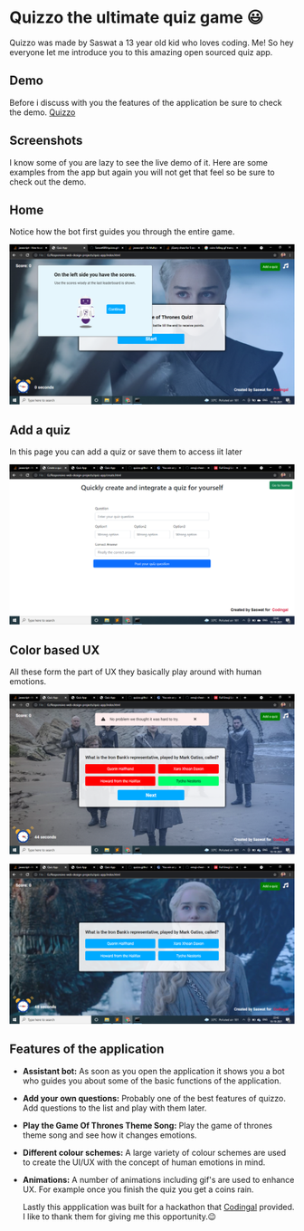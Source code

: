 # Quizzo the ultimate quiz game :smiley:

Quizzo was made by Saswat a 13 year old kid who loves coding. Me! So hey everyone let me introduce you to this amazing open sourced quiz app.

## Demo

Before i discuss with you the features of the application be sure to check the demo. [Quizzo](https://saswat689.github.io/quizzo.github.io/)

## Screenshots

I know some of you are lazy to see the live demo of it. Here are some examples from the app but again you will not get that feel so be sure to check out the demo.

## Home

Notice how the bot first guides you through the entire game.

![Screenshot](https://github.com/Saswat689/quizzo.github.io/blob/master/Screenshot%20(24).png?raw=true)

## Add a quiz

In this page you can add a quiz or save them to access iit later

![Screenshot](https://github.com/Saswat689/quizzo.github.io/blob/master/Screenshot%20(32).png?raw=true)

## Color based UX

All these form the part of UX they basically play around with human emotions.

![Screenshot](https://github.com/Saswat689/quizzo.github.io/blob/master/Screenshot%20(31).png?raw=true)

![Screenshot](https://github.com/Saswat689/quizzo.github.io/blob/master/Screenshot%20(30).png?raw=true)

## Features of the application

* **Assistant bot:** 
  As soon as you open the application it shows you a bot who guides you about some of the basic functions of the application.
  
* **Add your own questions:**
  Probably one of the best features of quizzo. Add questions to the list and play with them later.
  
* **Play the Game Of Thrones Theme Song:**
  Play the game of thrones theme song and see how it changes emotions.
  
* **Different colour schemes:**
  A large variety of colour schemes are used to create the UI/UX with the concept of human emotions in mind.
  
* **Animations:**
  A number of animations including gif's are used to enhance UX. For example once you finish the quiz you get a coins rain.
  
  Lastly this appplication was built for a hackathon that [Codingal](https://www.codingal.com/) provided. I like to thank them for giving me this opportunity.:wink:
   
  
  


